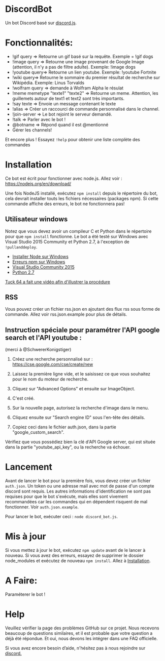 # DiscordBot
Un bot Discord basé sur <a href="https://github.com/hydrabolt/discord.js/">discord.js</a>.

# Fonctionnalités:
- !gif query => Retourne un gif basé sur la requête. Exemple = !gif dogs
- !image query => Retourne une image provenant de Google Image (attention, il n'y a pas de filtre adulte). Exemple: !image dogs
- !youtube query=> Retourne un lien youtube. Exemple: !youtube Fortnite
- !wiki query=> Retourne le sommaire du premier résultat de recherche sur Wikipédia. Exemple: Linus Torvalds
- !wolfram query => demande à Wolfram Alpha le résulat
- !meme memetype "texte1" "texte2" => Retourne un meme. Attention, les guillemets autour de text1 et text2 sont très importants.
- !say texte => Envoie un message contenant le texte
- !alias => Créer un raccourci de commande personnalisé dans le channel.
- !join-server => Le bot rejoint le serveur demandé.
- !talk => Parler avec le bot !
- @botname => Répond quand il est @mentionné
- Gérer les channels!

Et encore plus ! Essayez `!help` pour obtenir une liste complète des commandes

# Installation

Ce bot est écrit pour fonctionner avec node.js. Allez voir : https://nodejs.org/en/download/

Une fois NodeJS installé, exécutez `npm install` depuis le répertoire du bot, cela devrait installer touts les fichiers nécessaires (packages npm). Si cette commande affiche des erreurs, le bot ne fonctionnera pas!



## Utilisateur windows
Notez que vous devez avoir un compileur C et Python dans le répertoire pour que
`npm install` fonctionne. Le bot a été testé sur Windows avec Visual Studio 2015 Community et Python 2.7, à l'exception de `!pullanddeploy`.
* [Installer Node sur Windows](http://blog.teamtreehouse.com/install-node-js-npm-windows)
* [Erreurs npm sur Windows](http://stackoverflow.com/questions/21365714/nodejs-error-installing-with-npm)
* [Visual Studio Community 2015](https://www.visualstudio.com/en-us/products/visual-studio-community-vs.aspx)
* [Python 2.7](https://www.python.org/downloads/)

[Tuck 64 a fait une vidéo afin d'illustrer la procédure](https://www.youtube.com/watch?v=H-82S2jFOII)

## RSS
Vous pouvez créer un fichier rss.json en ajoutant des flux rss sous forme de commande. Allez voir rss.json.example pour plus de détails.

## Instruction spéciale pour paramétrer l'API google search et l'API youtube :

(merci à @SchwererKonigstiger)

1) Créez une recherche personnalisé sur : https://cse.google.com/cse/create/new

2) Laissez la première ligne vide, et le saisissez ce que vous souhaitez pour le nom du moteur de recherche.

3) Cliquez sur "Advanced Options" et ensuite sur ImageObject.

4) C'est créé.

5) Sur la nouvelle page, autorisez la recherche d'image dans le menu.

6) Cliquez ensuite sur "Search engine ID" sous l'en-tête des détails.

7) Copiez ceci dans le fichier auth.json, dans la partie "google_custom_search".

Vérifiez que vous possédiez bien la clé d'API Google server, qui est située dans la partie "youtube_api_key", ou la recherche va échouer.

# Lancement
Avant de lancer le bot pour la première fois, vous devez créer un fichier `auth.json`. Un token ou une adresse mail avec mot de passe d'un compte discord sont requis. Les autres informations d'identification ne sont pas requises pour que le bot s'exécute, mais elles sont vivement recommandées car les commandes qui en dépendent risquent de mal fonctionner. Voir `auth.json.example`.

Pour lancer le bot, exécuter ceci :
`node discord_bot.js`.

# Mis à jour
Si vous mettez à jour le bot, exécutez `npm update` avant de le lancer à nouveau. Si vous avez des erreurs, essayez de supprimer le dossier node_modules et exécutez de nouveau
`npm install`. Allez à [Installation](#Installation).

# A Faire:
Paraméterer le bot !

# Help

Veuillez vérifier la page des problèmes GitHub sur ce projet. Nous recevons beaucoup de questions similaires, et il est probable que votre question a déjà été répondue. Et oui, nous devons les intégrer dans une FAQ officielle.


Si vous avez encore besoin d’aide, n'hésitez pas à nous rejoindre sur [discord.](https://discord.gg/m29GJBN)
